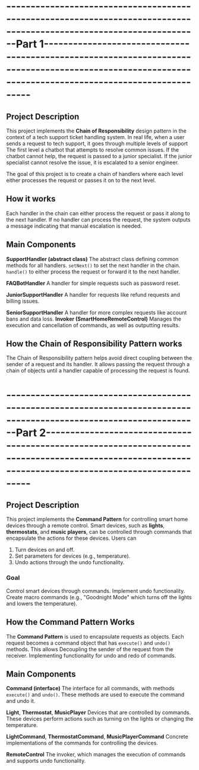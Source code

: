# --------------------------------------------------------------------------------------------------------------------Part 1-----------------------------------------------------------------------------------------------------------------------------------------------------
## Project Description

This project implements the **Chain of Responsibility** design pattern in the context of a tech support ticket handling system. In real life, when a user sends a request to tech support, it goes through multiple levels of support
The first level a chatbot that attempts to resolve common issues.
If the chatbot cannot help, the request is passed to a junior specialist.
If the junior specialist cannot resolve the issue, it is escalated to a senior engineer.

The goal of this project is to create a chain of handlers where each level either processes the request or passes it on to the next level.

## How it works
Each handler in the chain can either process the request or pass it along to the next handler.
If no handler can process the request, the system outputs a message indicating that manual escalation is needed.

## Main Components

**SupportHandler (abstract class)** The abstract class defining common methods for all handlers.
`setNext()` to set the next handler in the chain.
`handle()` to either process the request or forward it to the next handler.

**FAQBotHandler** A handler for simple requests such as password reset.
  
**JuniorSupportHandler** A handler for requests like refund requests and billing issues.
  
**SeniorSupportHandler** A handler for more complex requests like account bans and data loss.
**Invoker (SmartHomeRemoteControl)** Manages the execution and cancellation of commands, as well as outputting results.

## How the Chain of Responsibility Pattern works

The Chain of Responsibility pattern helps avoid direct coupling between the sender of a request and its handler. It allows passing the request through a chain of objects until a handler capable of processing the request is found.



# --------------------------------------------------------------------------------------------------------------------Part 2-----------------------------------------------------------------------------------------------------------------------------------------------------

## Project Description

This project implements the **Command Pattern** for controlling smart home devices through a remote control. Smart devices, such as **lights**, **thermostats**, and **music players**, can be controlled through commands that encapsulate the actions for these devices. Users can
1. Turn devices on and off.
2. Set parameters for devices (e.g., temperature).
3. Undo actions through the undo functionality.

### Goal
Control smart devices through commands.
Implement undo functionality.
Create macro commands (e.g., "Goodnight Mode" which turns off the lights and lowers the temperature).

## How the Command Pattern Works

The **Command Pattern** is used to encapsulate requests as objects. Each request becomes a command object that has `execute()` and `undo()` methods. This allows
Decoupling the sender of the request from the receiver.
Implementing functionality for undo and redo of commands.

## Main Components

**Command (interface)**  The interface for all commands, with methods `execute()` and `undo()`. These methods are used to execute the command and undo it.
  
**Light**, **Thermostat**, **MusicPlayer** Devices that are controlled by commands. These devices perform actions such as turning on the lights or changing the temperature.

**LightCommand**, **ThermostatCommand**, **MusicPlayerCommand** Concrete implementations of the commands for controlling the devices.

**RemoteControl** The invoker, which manages the execution of commands and supports undo functionality.


